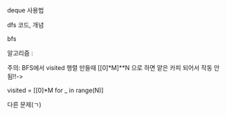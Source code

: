 deque 사용법

dfs  코드, 개념

bfs 

알고리즘 : 

주의: BFS에서 visited 행렬 만들때 [[0]*M]**N 으로 하면 얕은 카피 되어서 작동 안됨!!-> 

visited = [[0]*M for _ in range(N)] 

다른 문제(ㄱ)